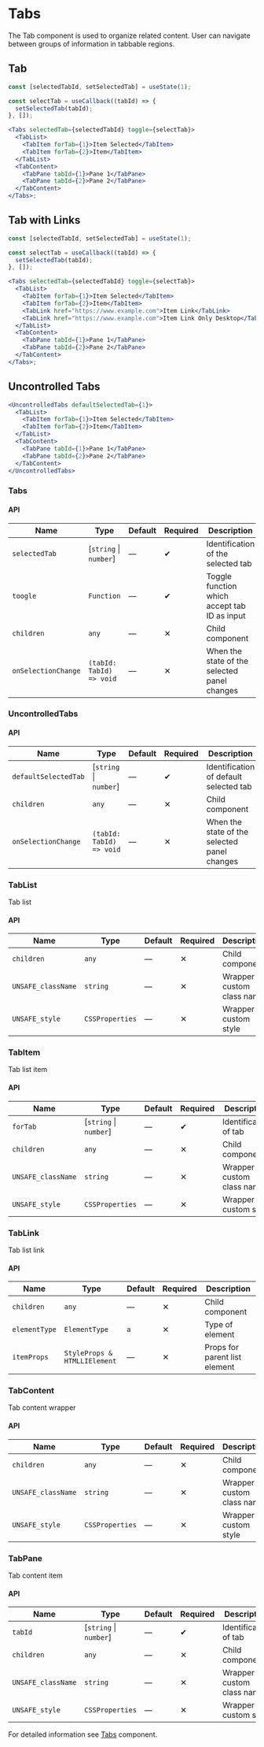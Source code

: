 # Tabs

The Tab component is used to organize related content. User can navigate between
groups of information in tabbable regions.

## Tab

```jsx
const [selectedTabId, setSelectedTab] = useState(1);

const selectTab = useCallback((tabId) => {
  setSelectedTab(tabId);
}, []);

<Tabs selectedTab={selectedTabId} toggle={selectTab}>
  <TabList>
    <TabItem forTab={1}>Item Selected</TabItem>
    <TabItem forTab={2}>Item</TabItem>
  </TabList>
  <TabContent>
    <TabPane tabId={1}>Pane 1</TabPane>
    <TabPane tabId={2}>Pane 2</TabPane>
  </TabContent>
</Tabs>;
```

## Tab with Links

```jsx
const [selectedTabId, setSelectedTab] = useState(1);

const selectTab = useCallback((tabId) => {
  setSelectedTab(tabId);
}, []);

<Tabs selectedTab={selectedTabId} toggle={selectTab}>
  <TabList>
    <TabItem forTab={1}>Item Selected</TabItem>
    <TabItem forTab={2}>Item</TabItem>
    <TabLink href="https://www.example.com">Item Link</TabLink>
    <TabLink href="https://www.example.com">Item Link Only Desktop</TabLink>
  </TabList>
  <TabContent>
    <TabPane tabId={1}>Pane 1</TabPane>
    <TabPane tabId={2}>Pane 2</TabPane>
  </TabContent>
</Tabs>;
```

## Uncontrolled Tabs

```jsx
<UncontrolledTabs defaultSelectedTab={1}>
  <TabList>
    <TabItem forTab={1}>Item Selected</TabItem>
    <TabItem forTab={2}>Item</TabItem>
  </TabList>
  <TabContent>
    <TabPane tabId={1}>Pane 1</TabPane>
    <TabPane tabId={2}>Pane 2</TabPane>
  </TabContent>
</UncontrolledTabs>
```

### Tabs

#### API

| Name                | Type                     | Default | Required | Description                                  |
| ------------------- | ------------------------ | ------- | -------- | -------------------------------------------- |
| `selectedTab`       | [`string` \| `number`]   | —       | ✔        | Identification of the selected tab           |
| `toogle`            | `Function`               | —       | ✔        | Toggle function which accept tab ID as input |
| `children`          | `any`                    | —       | ✕        | Child component                              |
| `onSelectionChange` | `(tabId: TabId) => void` | —       | ✕        | When the state of the selected panel changes |

### UncontrolledTabs

#### API

| Name                 | Type                     | Default | Required | Description                                  |
| -------------------- | ------------------------ | ------- | -------- | -------------------------------------------- |
| `defaultSelectedTab` | [`string` \| `number`]   | —       | ✔        | Identification of default selected tab       |
| `children`           | `any`                    | —       | ✕        | Child component                              |
| `onSelectionChange`  | `(tabId: TabId) => void` | —       | ✕        | When the state of the selected panel changes |

### TabList

Tab list

#### API

| Name               | Type            | Default | Required | Description               |
| ------------------ | --------------- | ------- | -------- | ------------------------- |
| `children`         | `any`           | —       | ✕        | Child component           |
| `UNSAFE_className` | `string`        | —       | ✕        | Wrapper custom class name |
| `UNSAFE_style`     | `CSSProperties` | —       | ✕        | Wrapper custom style      |

### TabItem

Tab list item

#### API

| Name               | Type                   | Default | Required | Description               |
| ------------------ | ---------------------- | ------- | -------- | ------------------------- |
| `forTab`           | [`string` \| `number`] | —       | ✔        | Identification of tab     |
| `children`         | `any`                  | —       | ✕        | Child component           |
| `UNSAFE_className` | `string`               | —       | ✕        | Wrapper custom class name |
| `UNSAFE_style`     | `CSSProperties`        | —       | ✕        | Wrapper custom style      |

### TabLink

Tab list link

#### API

| Name          | Type                         | Default | Required | Description                   |
| ------------- | ---------------------------- | ------- | -------- | ----------------------------- |
| `children`    | `any`                        | —       | ✕        | Child component               |
| `elementType` | `ElementType`                | `a`     | ✕        | Type of element               |
| `itemProps`   | `StyleProps & HTMLLIElement` | —       | ✕        | Props for parent list element |

### TabContent

Tab content wrapper

#### API

| Name               | Type            | Default | Required | Description               |
| ------------------ | --------------- | ------- | -------- | ------------------------- |
| `children`         | `any`           | —       | ✕        | Child component           |
| `UNSAFE_className` | `string`        | —       | ✕        | Wrapper custom class name |
| `UNSAFE_style`     | `CSSProperties` | —       | ✕        | Wrapper custom style      |

### TabPane

Tab content item

#### API

| Name               | Type                   | Default | Required | Description               |
| ------------------ | ---------------------- | ------- | -------- | ------------------------- |
| `tabId`            | [`string` \| `number`] | —       | ✔        | Identification of tab     |
| `children`         | `any`                  | —       | ✕        | Child component           |
| `UNSAFE_className` | `string`               | —       | ✕        | Wrapper custom class name |
| `UNSAFE_style`     | `CSSProperties`        | —       | ✕        | Wrapper custom style      |

For detailed information see [Tabs](https://github.com/lmc-eu/spirit-design-system/blob/main/packages/web/src/scss/components/Tabs/README.md) component.
